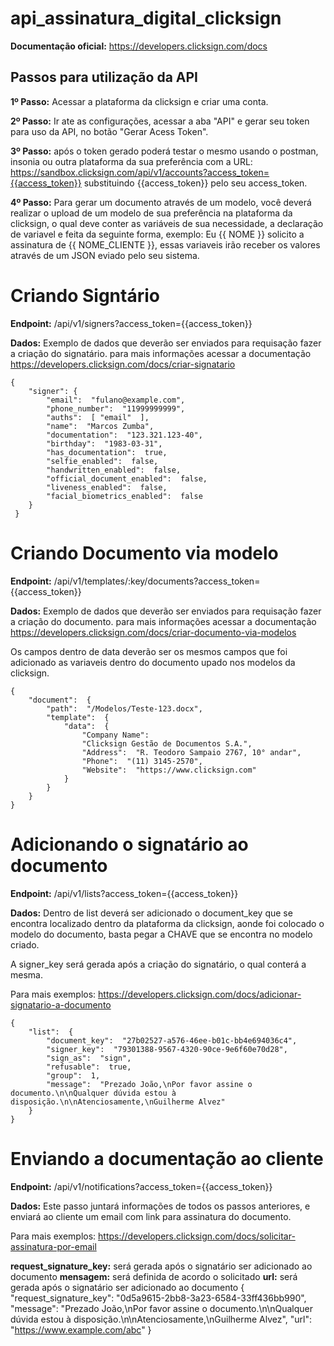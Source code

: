 # api_assinatura_digital_clicksign
**Documentação oficial:** https://developers.clicksign.com/docs

Passos para utilização da API
-----------------------------

**1º Passo:**  Acessar a plataforma da clicksign e criar uma conta.

**2º Passo:** Ir ate as configurações, acessar a aba "API" e gerar seu token para uso da API, no botão "Gerar Acess Token".

**3º Passo:** após o token gerado poderá testar o mesmo usando o postman, insonia ou outra plataforma da sua preferência com a URL: https://sandbox.clicksign.com/api/v1/accounts?access_token={{access_token}} substituindo {{access_token}} pelo seu access_token.

**4º Passo:** Para gerar um documento através de um modelo, você deverá realizar o upload de um modelo de sua preferência na plataforma da clicksign, o qual deve conter as variáveis
de sua necessidade, a declaração de variavel e feita da seguinte forma, exemplo: Eu {{ NOME }} solicito a assinatura de {{ NOME_CLIENTE }}, essas variaveis irão receber os valores através de um JSON eviado pelo seu sistema.

# Criando Signtário
**Endpoint:** /api/v1/signers?access_token={{access_token}}

**Dados:**  Exemplo de dados que deverão ser enviados para requisação fazer a criação do signatário.
para mais informações acessar a documentação https://developers.clicksign.com/docs/criar-signatario

    { 
	    "signer": { 
		    "email":  "fulano@example.com", 
		    "phone_number":  "11999999999", 
		    "auths":  [ "email"  ], 
		    "name":  "Marcos Zumba", 
		    "documentation":  "123.321.123-40", 
		    "birthday":  "1983-03-31", 
		    "has_documentation":  true, 
		    "selfie_enabled":  false, 
		    "handwritten_enabled":  false, 
		    "official_document_enabled":  false, 
		    "liveness_enabled":  false, 
		    "facial_biometrics_enabled":  false  
	    }
     }

# Criando Documento via modelo
**Endpoint:** /api/v1/templates/:key/documents?access_token={{access_token}}

**Dados:**  Exemplo de dados que deverão ser enviados para requisação fazer a criação do documento.
para mais informações acessar a documentação https://developers.clicksign.com/docs/criar-documento-via-modelos

Os campos dentro de data deverão ser os mesmos campos que foi adicionado as variaveis dentro do documento upado nos modelos da clicksign.

    { 
	    "document":  { 
		    "path":  "/Modelos/Teste-123.docx", 
		    "template":  { 
			    "data":  { 
				    "Company Name":  
				    "Clicksign Gestão de Documentos S.A.", 
				    "Address":  "R. Teodoro Sampaio 2767, 10° andar", 
				    "Phone":  "(11) 3145-2570", 
				    "Website":  "https://www.clicksign.com"  
			    } 
		    } 
	    } 
    }
    
# Adicionando o signatário ao documento
**Endpoint:** /api/v1/lists?access_token={{access_token}}

**Dados:** Dentro de list deverá ser adicionado o document_key que se encontra localizado dentro da plataforma da clicksign, aonde foi colocado o modelo do documento, basta pegar a CHAVE que se encontra no modelo criado.

A signer_key será gerada após a criação do signatário, o qual conterá a mesma.

Para mais exemplos: https://developers.clicksign.com/docs/adicionar-signatario-a-documento

    { 
	    "list":  { 
		    "document_key":  "27b02527-a576-46ee-b01c-bb4e694036c4", 
		    "signer_key":  "79301388-9567-4320-90ce-9e6f60e70d28", 
		    "sign_as":  "sign", 
		    "refusable":  true, 
		    "group":  1, 
		    "message":  "Prezado João,\nPor favor assine o documento.\n\nQualquer dúvida estou à 					  disposição.\n\nAtenciosamente,\nGuilherme Alvez"  
	    } 
    }
    
# Enviando a documentação ao cliente
**Endpoint:** /api/v1/notifications?access_token={{access_token}}

**Dados:** Este passo juntará informações de todos os passos anteriores, e enviará ao cliente um email com link para assinatura do documento.

Para mais exemplos: https://developers.clicksign.com/docs/solicitar-assinatura-por-email

**request_signature_key:** será gerada após o signatário ser adicionado ao documento
**mensagem:** será definida de acordo o solicitado
**url:** será gerada após o signatário ser adicionado ao documento
    { 
	    "request_signature_key":  "0d5a9615-2bb8-3a23-6584-33ff436bb990", 
	    "message":  "Prezado João,\nPor favor assine o documento.\n\nQualquer dúvida estou à disposição.\n\nAtenciosamente,\nGuilherme Alvez", 
	    "url":  "https://www.example.com/abc" 
    }
